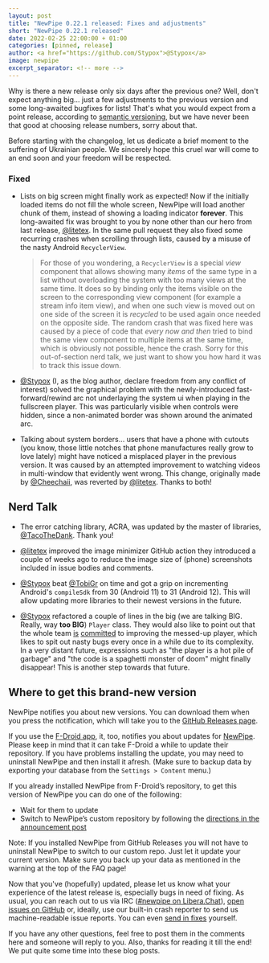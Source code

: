 ```yaml
---
layout: post
title: "NewPipe 0.22.1 released: Fixes and adjustments"
short: "NewPipe 0.22.1 released"
date: 2022-02-25 22:00:00 + 01:00
categories: [pinned, release]
author: <a href="https://github.com/Stypox">@Stypox</a>
image: newpipe
excerpt_separator: <!-- more -->
---
```


Why is there a new release only six days after the previous one? Well, don't expect anything big… just a few adjustments to the previous version and some long-awaited bugfixes for lists! That's what you would expect from a point release, according to [semantic versioning](https://semver.org/), but we have never been that good at choosing release numbers, sorry about that.

Before starting with the changelog, let us dedicate a brief moment to the suffering of Ukrainian people. We sincerely hope this cruel war will come to an end soon and your freedom will be respected.

<!-- more -->

### Fixed

- Lists on big screen might finally work as expected! Now if the initially loaded items do not fill the whole screen, NewPipe will load another chunk of them, instead of showing a loading indicator **forever**. This long-awaited fix was brought to you by none other than our hero from last release, [@litetex](https://github.com/litetex). In the same pull request they also fixed some recurring crashes when scrolling through lists, caused by a misuse of the nasty Android `RecyclerView`. 
  > For those of you wondering, a `RecyclerView` is a special *view* component that allows showing many *items* of the same type in a list without overloading the system with too many views at the same time. It does so by binding only the items visible on the screen to the corresponding view component (for example a stream info item view), and when one such view is moved out on one side of the screen it is *recycled* to be used again once needed on the opposite side. The random crash that was fixed here was caused by a piece of code that *every now and then* tried to bind the same view component to multiple items at the same time, which is obviously not possible, hence the crash. Sorry for this out-of-section nerd talk, we just want to show you how hard it was to track this issue down.

- [@Stypox](https://github.com/Stypox) (I, as the blog author, declare freedom from any conflict of interest) solved the graphical problem with the newly-introduced fast-forward/rewind arc not underlaying the system ui when playing in the fullscreen player. This was particularly visible when controls were hidden, since a non-animated border was shown around the animated arc.

- Talking about system borders… users that have a phone with cutouts (you know, those little notches that phone manufactures really grow to love lately) might have noticed a misplaced player in the previous version. It was caused by an attempted improvement to watching videos in multi-window that evidently went wrong. This change, originally made by [@Cheechaii](https://github.com/Cheechaii), was reverted by [@litetex](https://github.com/litetex). Thanks to both!

## Nerd Talk

- The error catching library, ACRA, was updated by the master of libraries, [@TacoTheDank](https://github.com/TacoTheDank). Thank you!

- [@litetex](https://github.com/litetex) improved the image minimizer GitHub action they introduced a couple of weeks ago to reduce the image size of (phone) screenshots included in issue bodies and comments.

- [@Stypox](https://github.com/Stypox) beat [@TobiGr](https://github.com/TobiGr) on time and got a grip on incrementing Android's `compileSdk` from 30 (Android 11) to 31 (Android 12). This will allow updating more libraries to their newest versions in the future.

- [@Stypox](https://github.com/Stypox) refactored a couple of lines in the big (we are talking BIG. Really, way **too BIG**) `Player` class. They would also like to point out that the whole team [is](https://github.com/TeamNewPipe/NewPipe/issues/7673) [committed](https://github.com/TeamNewPipe/NewPipe/issues/7939) to improving the messed-up player, which likes to spit out nasty bugs every once in a while due to its complexity. In a very distant future, expressions such as "the player is a hot pile of garbage" and "the code is a spaghetti monster of doom" might finally disappear! This is another step towards that future.

## Where to get this brand-new version

NewPipe notifies you about new versions. You can download them when you press the notification, which will take you to the [GitHub Releases page](https://github.com/TeamNewPipe/NewPipe/releases).

If you use the [F-Droid app](https://f-droid.org/), it, too, notifies you about updates for [NewPipe](https://f-droid.org/packages/org.schabi.newpipe/).
Please keep in mind that it can take F-Droid a while to update their repository. If you have problems installing the update, you may need to uninstall NewPipe and then install it afresh. (Make sure to backup data by exporting your database from the `Settings > Content` menu.)

If you already installed NewPipe from F-Droid’s repository, to get this version of NewPipe you can do one of the following:

* Wait for them to update
* Switch to NewPipe’s custom repository by following the [directions in the announcement post](https://newpipe.net/blog/announcement/f-droid/pinned/f-droid-repo/)

Note: If you installed NewPipe from GitHub Releases you will not have to uninstall NewPipe to switch to our custom repo. Just let it update your current version.
Make sure you back up your data as mentioned in the warning at the top of the FAQ page!

Now that you've (hopefully) updated, please let us know what your experience of the latest release is, especially bugs in need of fixing. As usual, you can reach out to us via IRC ([#newpipe on Libera.Chat](https://web.libera.chat/#newpipe)), [open issues on GitHub](https://github.com/TeamNewPipe/NewPipe/issues/new) or, ideally, use our built-in crash reporter to send us machine-readable issue reports. You can even [send in fixes](https://github.com/TeamNewPipe/NewPipe/blob/dev/.github/CONTRIBUTING.md#bug-fixing) yourself.

If you have any other questions, feel free to post them in the comments here and someone will reply to you. Also, thanks for reading it till the end! We put quite some time into these blog posts.
